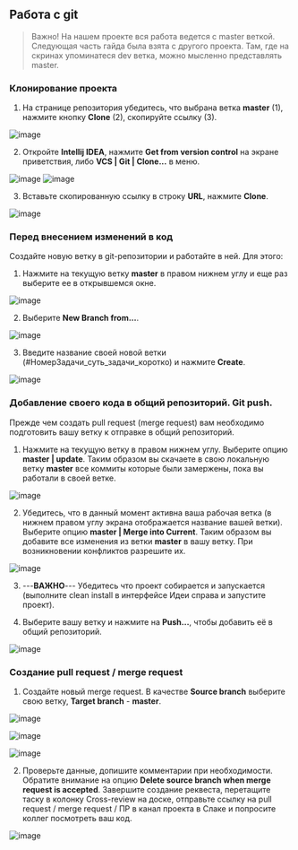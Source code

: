 ## Работа c git
> Важно! На нашем проекте вся работа ведется с master веткой. Следующая часть гайда была взята с другого проекта. Там, где на скринах упоминатеся dev ветка, можно мысленно представлять master.
### Клонирование проекта

1. На странице репозитория убедитесь, что выбрана ветка **master** (1), нажмите кнопку **Clone** (2), скопируйте ссылку (3).

![image](./images/git_clone_url.png)

2. Откройте **Intellij IDEA**, нажмите **Get from version control** на экране приветствия, либо **VCS | Git | Clone...** в меню.

![image](./images/git_clone_get.png)
![image](./images/git_clone_get_alt.png)

3. Вставьте скопированную ссылку в строку **URL**, нажмите **Clone**.

![image](./images/git_clone_clone.png)

### Перед внесением изменений в код
Создайте новую ветку в git-репозитории и работайте в ней. Для этого:
1. Нажмите на текущую ветку **master** в правом нижнем углу и еще раз выберите ее в открывшемся окне.

![image](./images/git_branch.png)

2. Выберите **New Branch from...**.

![image](./images/git_branch_create.png)

3. Введите название своей новой ветки (#НомерЗадачи_суть_задачи_коротко) и нажмите **Create**.

![image](./images/git_branch_name.png)

### Добавление своего кода в общий репозиторий. Git push.

Прежде чем создать pull request (merge request) вам необходимо подготовить вашу ветку к отправке в общий репозиторий.

1. Нажмите на текущую ветку в правом нижнем углу. Выберите опцию **master | update**.
   Таким образом вы скачаете в свою локальную ветку **master** все коммиты которые были замержены,
   пока вы работали в своей ветке.

![image](./images/git_premerge_update_dev.png)

2. Убедитесь, что в данный момент активна ваша рабочая ветка (в нижнем правом углу экрана отображается название вашей ветки).
   Выберите опцию **master | Merge into Current**. Таким образом вы добавите все изменения из ветки **master** в вашу ветку. При возникновении конфликтов разрешите их.

![image](./images/git_premerge_merge_dev.png)

3. ---**ВАЖНО**--- Убедитесь что проект собирается и запускается (выполните clean install в интерфейсе Идеи справа и запустите проект).

4. Выберите вашу ветку и нажмите на **Push...**, чтобы добавить её в общий репозиторий.

![image](./images/git_premerge_push.png)

### Создание pull request / merge request

1. Создайте новый merge request. В качестве **Source branch** выберите свою ветку, **Target branch** - **master**.

![image](./images/git_merge_req.png)

![image](./images/git_merge_req_new.png)

![image](./images/git_merge_req_src_trg.png)

2. Проверьте данные, допишите комментарии при необходимости. Обратите внимание на опцию **Delete source branch when merge request is accepted**.
   Завершите создание реквеста, перетащите таску в колонку Cross-review на доске, отправьте ссылку на pull request / merge request / ПР в канал проекта в Слаке и попросите коллег посмотреть ваш код.

![image](./images/git_merge_req_final.png)